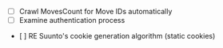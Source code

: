 - [ ] Crawl MovesCount for Move IDs automatically
- [ ] Examine authentication process
- [ ] RE Suunto's cookie generation algorithm (static cookies)
